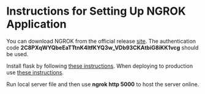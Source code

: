 # Instructions for Setting Up NGROK Application

You can download NGROK from the official release [site](https://ngrok.com/download).
The authentication code **2C8PXqWYQbeEaTTtnK4ItfKYQ3w_VDb93CKAtbiG8iKK1vcg** should be used.

Install flask by following [these instructions](https://flask.palletsprojects.com/en/2.1.x/installation/).
When deploying to production use [these instructions](https://flask.palletsprojects.com/en/2.1.x/tutorial/deploy/).

Run local server file and then use **ngrok http 5000** to host the server online.
